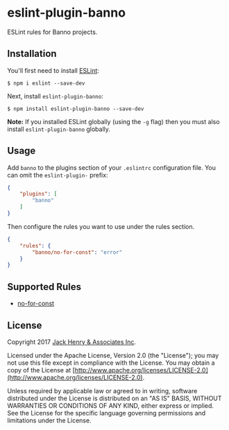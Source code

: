 # eslint-plugin-banno

ESLint rules for Banno projects.

## Installation

You'll first need to install [ESLint](http://eslint.org):

```
$ npm i eslint --save-dev
```

Next, install `eslint-plugin-banno`:

```
$ npm install eslint-plugin-banno --save-dev
```

**Note:** If you installed ESLint globally (using the `-g` flag) then you must also install `eslint-plugin-banno` globally.

## Usage

Add `banno` to the plugins section of your `.eslintrc` configuration file. You can omit the `eslint-plugin-` prefix:

```json
{
    "plugins": [
        "banno"
    ]
}
```


Then configure the rules you want to use under the rules section.

```json
{
    "rules": {
        "banno/no-for-const": "error"
    }
}
```

## Supported Rules

* [no-for-const](docs/rules/no-for-const.md)

## License

Copyright 2017 [Jack Henry & Associates Inc](https://www.jackhenry.com/).

Licensed under the Apache License, Version 2.0 (the "License"); you may not use this file except in compliance with the License. You may obtain a copy of the License at [http://www.apache.org/licenses/LICENSE-2.0](http://www.apache.org/licenses/LICENSE-2.0).

Unless required by applicable law or agreed to in writing, software distributed under the License is distributed on an "AS IS" BASIS, WITHOUT WARRANTIES OR CONDITIONS OF ANY KIND, either express or implied. See the License for the specific language governing permissions and limitations under the License.



